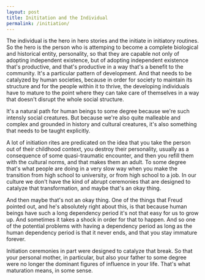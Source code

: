 ```yaml
---
layout: post
title: Inititation and the Individual 
permalink: /initiation/
---
```


The individual is the hero in hero stories and the initiate in initiatory routines. So the hero is the person who is attemping to become a complete biological and historical entity, personality, so that they are capable not only of adopting independent existence, but of adopting independent existence that's productive, and that's productive in a way that's a benefit to the community. It's a particular pattern of development. And that needs to be catalyzed by human societies, because in order for society to maintain its structure and for the people within it to thrive, the developing individuals have to mature to the point where they can take care of themselves in a way that doesn't disrupt the whole social structure.

It's a natural path for human beings to some degree because we're such intensly social creatures. But because we're also quite malleable and complex and grounded in history and cultural creatures, it's also something that needs to be taught explicitly. 

A lot of initiation rites are predicated on the idea that you take the person out of their childhood context, you destroy their personality, usually as a consequence of some quasi-traumatic encounter, and then you refill them with the cultural norms, and that makes them an adult. To some degree that's what people are doing in a very slow way when you make the transition from high school to university, or from high school to a job. In our culture we don't have the kind of abrupt ceremonies that are designed to catalyze that transformation, and maybe that's an okay thing.

And then maybe that's not an okay thing. One of the things that Freud pointed out, and he's absolutely right about this, is that because human beings have such a long dependency period it's not that easy for us to grow up. And sometimes it takes a shock in order for that to happen. And so one of the potential problems with having a dependency period as long as the human dependency period is that it never ends, and that you stay immature forever. 

Initiation ceremonies in part were designed to catalyze that break. So that your personal mother, in particular, but also your father to some degree were no longer the dominant figures of influence in your life. That's what maturation means, in some sense.
